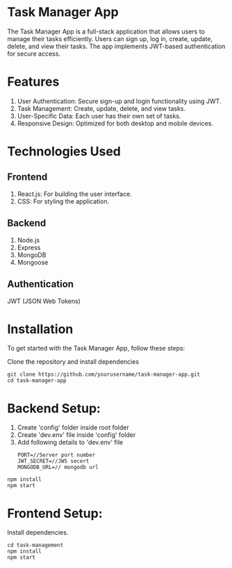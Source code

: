 # Task Manager App
The Task Manager App is a full-stack application that allows users to manage their tasks efficiently. Users can sign up, log in, create, update, delete, and view their tasks. The app implements JWT-based authentication for secure access.

# Features
1. User Authentication: Secure sign-up and login functionality using JWT.
2. Task Management: Create, update, delete, and view tasks.
3. User-Specific Data: Each user has their own set of tasks.
4. Responsive Design: Optimized for both desktop and mobile devices.
# Technologies Used
## Frontend
1. React.js: For building the user interface.
2. CSS: For styling the application.
## Backend
1. Node.js
2. Express
3. MongoDB
4. Mongoose
## Authentication
JWT (JSON Web Tokens)
# Installation
To get started with the Task Manager App, follow these steps:

Clone the repository and install dependencies

```
git clone https://github.com/yourusername/task-manager-app.git
cd task-manager-app
```
# Backend Setup:

1. Create 'config' folder inside root folder
2. Create 'dev.env' file inside 'config' folder
3. Add following details to 'dev.env' file
   ```
   PORT=//Server port number
   JWT_SECRET=//JWS secert
   MONGODB_URL=// mongodb url
   ```
```
npm install
npm start
```

# Frontend Setup:
Install dependencies.

```
cd task-management
npm install
npm start
```
